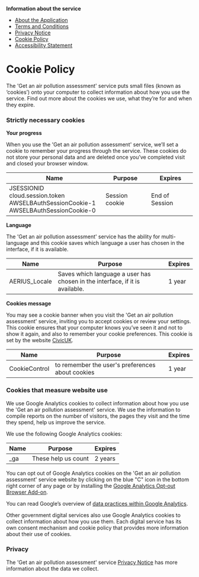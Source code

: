 **Information about the service**

- [About the Application](about.md)
- [Terms and Conditions](2-terms_and_conditions.md)
- [Privacy Notice](3-privacy_notice.md)
- [Cookie Policy](4-cookie_policy.md)
- [Accessibility Statement](5-accessibility_statement.md)


# Cookie Policy

The 'Get an air pollution assessment' service puts small files (known as ‘cookies’) onto your computer to collect information about how you use the service. Find out more about the cookies we use, what they’re for and when they expire.

### Strictly necessary cookies

**Your progress**

When you use the 'Get an air pollution assessment' service, we’ll set a cookie to remember your progress through the service. These cookies do not store your personal data and are deleted once you’ve completed visit and closed your browser window.

| Name | Purpose | Expires |
| ------- | ------- | ------- |
| JSESSIONID cloud.session.token<br>AWSELBAuthSessionCookie-1<br>AWSELBAuthSessionCookie-0 | Session cookie | End of Session |

**Language**

The 'Get an air pollution assessment' service has the ability for multi-language and this cookie saves which language a user has chosen in the interface, if it is available.

| Name | Purpose | Expires |
| ------- | ------- | ------- |
| AERIUS_Locale | Saves which language a user has chosen in the interface, if it is available. | 1 year  |

**Cookies message**

You may see a cookie banner when you visit the 'Get an air pollution assessment' service, inviting you to accept cookies or review your settings. This cookie ensures that your computer knows you’ve seen it and not to show it again, and also to remember your cookie preferences. This cookie is set by the website [CivicUK](https://www.civicuk.com/cookie-control). 

| Name | Purpose | Expires |
| ------- | ------- | ------- |
| CookieControl | to remember the user's preferences about cookies | 1 year |

### Cookies that measure website use

We use Google Analytics cookies to collect information about how you use the 'Get an air pollution assessment' service. We use the information to compile reports on the number of visitors, the pages they visit and the time they spend, help us improve the service.

We use the following Google Analytics cookies:

| Name | Purpose | Expires |
| ------- | ------- | ------- |
| _ga | These help us count | 2 years |

You can opt out of Google Analytics cookies on the 'Get an air pollution assessment' service website by clicking on the blue "C" icon in the bottom right corner of any page or by installing the [Google Analytics Opt-out Browser Add-on](https://tools.google.com/dlpage/gaoptout).

You can read Google’s overview of [data practices within Google Analytics](https://support.google.com/analytics/answer/6004245).

Other government digital services also use Google Analytics cookies to collect information about how you use them. Each digital service has its own consent mechanism and cookie policy that provides more information about their use of cookies.

### Privacy

The 'Get an air pollution assessment' service [Privacy Notice](https://docs-air-dev.aws.defra.cloud/content/4-privacy-statement.raw.html) has more information about the data we collect.
